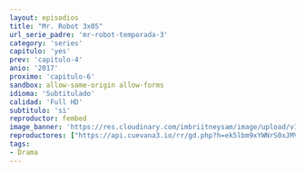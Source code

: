 ```yaml
---
layout: episodios
title: "Mr. Robot 3x05"
url_serie_padre: 'mr-robot-temporada-3'
category: 'series'
capitulo: 'yes'
prev: 'capitulo-4'
anio: '2017'
proximo: 'capitulo-6'
sandbox: allow-same-origin allow-forms
idioma: 'Subtitulado'
calidad: 'Full HD'
subtitulo: 'si'
reproductor: fembed
image_banner: 'https://res.cloudinary.com/imbriitneysam/image/upload/v1546988735/robot3-banner-min.jpg'
reproductores: ["https://api.cuevana3.io/rr/gd.php?h=ek5lbm9xYWNrS0xJMVp5b21KREk0dFBLbjVkaHhkRGdrOG1jbnBpUnhhS1ZtNXFjWnM3YXpiUGJvbXQ0enNxODFkV3RhSDNSeDltMzFIdDVuOGlwMTlXU3FadVkyUT09"]
tags:
- Drama
---
```












